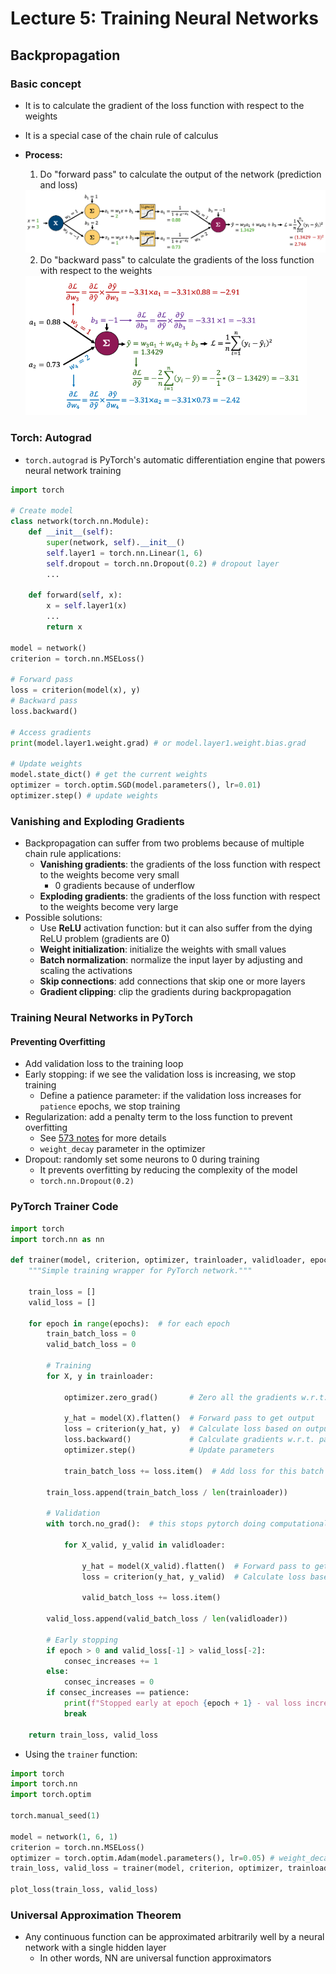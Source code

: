 # Lecture 5: Training Neural Networks

## Backpropagation

### Basic concept

- It is to calculate the gradient of the loss function with respect to the weights
- It is a special case of the chain rule of calculus

- **Process:**

  1. Do "forward pass" to calculate the output of the network (prediction and loss)

  <img src="images/5_back1.png" width="600">

  2. Do "backward pass" to calculate the gradients of the loss function with respect to the weights

  <img src="images/5_back2.png" width="450">

### Torch: Autograd

- `torch.autograd` is PyTorch's automatic differentiation engine that powers neural network training

```python
import torch

# Create model
class network(torch.nn.Module):
    def __init__(self):
        super(network, self).__init__()
        self.layer1 = torch.nn.Linear(1, 6)
        self.dropout = torch.nn.Dropout(0.2) # dropout layer
        ...

    def forward(self, x):
        x = self.layer1(x)
        ...
        return x

model = network()
criterion = torch.nn.MSELoss()

# Forward pass
loss = criterion(model(x), y)
# Backward pass
loss.backward()

# Access gradients
print(model.layer1.weight.grad) # or model.layer1.weight.bias.grad

# Update weights
model.state_dict() # get the current weights
optimizer = torch.optim.SGD(model.parameters(), lr=0.01)
optimizer.step() # update weights
```

### Vanishing and Exploding Gradients

- Backpropagation can suffer from two problems because of multiple chain rule applications:
  - **Vanishing gradients**: the gradients of the loss function with respect to the weights become very small
    - 0 gradients because of underflow
  - **Exploding gradients**: the gradients of the loss function with respect to the weights become very large
- Possible solutions:
  - Use **ReLU** activation function: but it can also suffer from the dying ReLU problem (gradients are 0)
  - **Weight initialization**: initialize the weights with small values
  - **Batch normalization**: normalize the input layer by adjusting and scaling the activations
  - **Skip connections**: add connections that skip one or more layers
  - **Gradient clipping**: clip the gradients during backpropagation

### Training Neural Networks in PyTorch

#### Preventing Overfitting

- Add validation loss to the training loop
- Early stopping: if we see the validation loss is increasing, we stop training
  - Define a patience parameter: if the validation loss increases for `patience` epochs, we stop training
- Regularization: add a penalty term to the loss function to prevent overfitting
  - See [573 notes](https://mds.farrandi.com/block_3/573_model_sel/573_model_sel#regularization) for more details
  - `weight_decay` parameter in the optimizer
- Dropout: randomly set some neurons to 0 during training
  - It prevents overfitting by reducing the complexity of the model
  - `torch.nn.Dropout(0.2)`

### PyTorch Trainer Code

```python
import torch
import torch.nn as nn

def trainer(model, criterion, optimizer, trainloader, validloader, epochs=5, patience=5):
    """Simple training wrapper for PyTorch network."""

    train_loss = []
    valid_loss = []

    for epoch in range(epochs):  # for each epoch
        train_batch_loss = 0
        valid_batch_loss = 0

        # Training
        for X, y in trainloader:

            optimizer.zero_grad()       # Zero all the gradients w.r.t. parameters

            y_hat = model(X).flatten()  # Forward pass to get output
            loss = criterion(y_hat, y)  # Calculate loss based on output
            loss.backward()             # Calculate gradients w.r.t. parameters
            optimizer.step()            # Update parameters

            train_batch_loss += loss.item()  # Add loss for this batch to running total

        train_loss.append(train_batch_loss / len(trainloader))

        # Validation
        with torch.no_grad():  # this stops pytorch doing computational graph stuff under-the-hood and saves memory and time

            for X_valid, y_valid in validloader:

                y_hat = model(X_valid).flatten()  # Forward pass to get output
                loss = criterion(y_hat, y_valid)  # Calculate loss based on output

                valid_batch_loss += loss.item()

        valid_loss.append(valid_batch_loss / len(validloader))

        # Early stopping
        if epoch > 0 and valid_loss[-1] > valid_loss[-2]:
            consec_increases += 1
        else:
            consec_increases = 0
        if consec_increases == patience:
            print(f"Stopped early at epoch {epoch + 1} - val loss increased for {consec_increases} consecutive epochs!")
            break

    return train_loss, valid_loss
```

- Using the `trainer` function:

```python
import torch
import torch.nn
import torch.optim

torch.manual_seed(1)

model = network(1, 6, 1)
criterion = torch.nn.MSELoss()
optimizer = torch.optim.Adam(model.parameters(), lr=0.05) # weight_decay=0.01 for L2 regularization
train_loss, valid_loss = trainer(model, criterion, optimizer, trainloader, validloader, epochs=201, patience=3)

plot_loss(train_loss, valid_loss)
```

### Universal Approximation Theorem

- Any continuous function can be approximated arbitrarily well by a neural network with a single hidden layer
  - In other words, NN are universal function approximators
